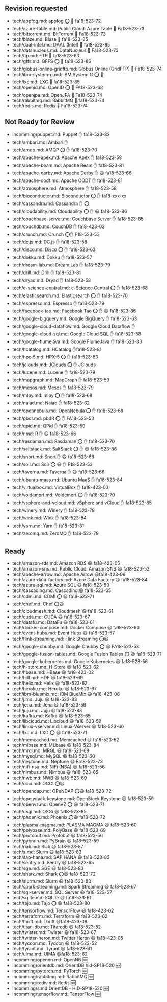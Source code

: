 
## Revision requested


* tech/appfog.md: appfog :o: :wave: fa18-523-72
* tech/azure-table.md: Public Cloud: Azure Table :wave: Fa18-523-73
* tech/bittorrent.md: BitTorrent :wave: Fa18-523-73
* tech/blaze.md: Blaze :wave: fa18-523-85
* tech/daal-intel.md: DAAL (Intel) :wave: fa18-523-85
* tech/datanucleus.md: DataNucleus :wave: Fa18-523-73
* tech/ftp.md: FTP :wave: fa18-523-63
* tech/gffs.md: GFFS :o: :wave: fa18-523-86
* tech/globus-online-gridftp.md: Globus Online (GridFTP) :wave: Fa18-523-74
* tech/ibm-system-g.md: IBM System G :o: :wave:
* tech/lxc.md: LXC :wave: fa18-523-85
* tech/openid.md: OpenID :o: :wave: FA18-523-63
* tech/openjpa.md: OpenJPA :wave: Fa18-523-74
* tech/rabbitmq.md: RabbitMQ   :wave: fa18-523-74
* tech/redis.md: Redis :wave: Fa18-523-74



## Not Ready for Review


* incomming/puppet.md: Puppet :hand: fa18-523-82
* tech/ambari.md: Ambari :hand:
* tech/amqp.md: AMQP :o: :hand: fa18-523-70
* tech/apache-apex.md: Apache Apex :hand: fa18-523-58
* tech/apache-beam.md: Apache Beam :hand: fa18-523-81
* tech/apache-derby.md: Apache Derby   :hand:   :smiley:   fa18-523-66
* tech/apache-oodt.md: Apache OODT :hand: fa18-523-81
* tech/atmosphere.md: Atmosphere :hand: fa18-523-58
* tech/bioconductor.md: Bioconductor :o: :hand: fa18-xxx-xx
* tech/cassandra.md: Cassandra :hand: :o:
* tech/cloudability.md: Cloudability :o:  :hand:   :smiley: fa18-523-86
* tech/couchbase-server.md: Couchbase Server :hand: fa18-523-85
* tech/couchdb.md: CouchDB :hand: fa18-423-03
* tech/crunch.md: Crunch :o::hand: F18-523-53
* tech/dc.js.md: DC.js :hand: fa18-523-58
* tech/disco.md: Disco :o: :hand: fa18-523-63
* tech/dokku.md: Dokku :hand: fa18-523-57
* tech/dream-lab.md: Dream:Lab :hand: fa18-523-79
* tech/drill.md: Drill :hand: fa18-523-81
* tech/dryad.md: Dryad :hand: fa18-523-58
* tech/e-science-central.md: e-Science Central :o: :hand: fa18-523-68
* tech/elasticsearch.md: Elasticsearch :o: :hand: fa18-523-70
* tech/espresso.md: Espresso :hand: fa18-523-79
* tech/facebook-tao.md: Facebook Tao :o:  :hand:   :smiley: fa18-523-86
* tech/google-bigquery.md: Google BigQuery :hand: fa18-523-63
* tech/google-cloud-dataflow.md: Google Cloud Dataflow :hand: 
* tech/google-cloud-sql.md: Google Cloud SQL :hand: fa18-523-58
* tech/google-flumejava.md: Google FlumeJava :hand: fa18-523-83
* tech/hcatalog.md: HCatalog :hand:fa18-523-81
* tech/hpx-5.md: HPX-5 :o: :hand: fa18-523-83
* tech/jclouds.md: JClouds :o: :hand: JClouds
* tech/lucene.md: Lucene :hand: fa18-523-79
* tech/mapgraph.md: MapGraph :hand: fa18-523-59
* tech/mesos.md: Mesos :hand: fa18-523-79
* tech/mlpy.md: mlpy :o: :hand: fa18-523-68
* tech/naiad.md: Naiad :hand: fa18-523-62
* tech/opennebula.md: OpenNebula :o: :hand: fa18-523-68
* tech/pbdr.md: pbdR :o: :hand: FA18-523-53
* tech/qpid.md: QPid :hand: fa18-523-59
* tech/r.md: R  :hand: :smiley: fa18-523-66
* tech/rasdaman.md: Rasdaman :o: :hand: fa18-523-70
* tech/saltstack.md: SaltStack :o:  :hand:   :smiley: fa18-523-86
* tech/snort.md: Snort :hand: :smiley: fa18-523-66
* tech/solr.md: Solr :o: :smiley: :hand: F18-523-53
* tech/taverna.md: Taverna :hand: :smiley:  fa18-523-66
* tech/ubuntu-maas.md: Ubuntu MaaS :hand: fa18-523-84
* tech/virtualbox.md: VirtualBox :hand: fa18-423-03
* tech/voldemort.md: Voldemort :o: :hand: fa18-523-70
* tech/vsphere-and-vcloud.md: vSphere and vCloud :hand: fa18-523-85
* tech/winery.md: Winery :hand: fa18-523-79
* tech/wink.md: Wink :hand: fa18-523-84
* tech/yarn.md: Yarn :hand: fa18-523-81
* tech/zeromq.md: ZeroMQ :hand: fa18-523-79



## Ready


* tech/amazon-rds.md: Amazon RDS :smiley: fa18-423-05
* tech/amazon-sns.md: Public Cloud: Amazon SNS :smiley: fa18-523-52
* tech/apache-arrow.md: Apache Arrow :smiley:fa18-423-08
* tech/azure-data-factory.md: Azure Data Factory :smiley: fa18-523-84
* tech/azure-sql.md: Azure SQL :smiley: fa18-523-59
* tech/cascading.md: Cascading :smiley: fa18-523-65
* tech/cdmi.md: CDMI :o: :smiley: fa18-523-71
* tech/chef.md: Chef :o::smiley:
* tech/cloudmesh.md: Cloudmesh :smiley: fa18-523-61
* tech/cuda.md: CUDA :smiley: fa18-523-67
* tech/datafu.md: DataFu :smiley: fa18-523-61
* tech/docker-compose.md: Docker Compose :smiley: fa18-523-60
* tech/event-hubs.md: Event Hubs :smiley: fa18-523-57
* tech/flink-streaming.md: Flink Streaming :o::smiley:
* tech/google-chubby.md: Google Chubby :o: :smiley: FA18-523-53
* tech/google-fusion-tables.md: Google Fusion Tables :o: :smiley: fa18-523-71
* tech/google-kubernetes.md: Google Kubernetes :smiley: fa18-523-56
* tech/h-store.md: H-Store :smiley: fa18-523-62
* tech/hbase.md: HBase :smiley: fa18-423-02
* tech/hdf.md: HDF :smiley: fa18-523-69
* tech/helix.md: Helix :smiley: fa18-523-62
* tech/heroku.md: Heroku :smiley: fa18-523-67
* tech/ibm-bluemix.md: IBM BlueMix :smiley: fa18-423-06
* tech/j.md: Juju :smiley: fa18-523-83
* tech/jena.md: Jena :smiley: fa18-523-56
* tech/juju.md: Juju :smiley:fa18-523-83
* tech/kafka.md: Kafka :smiley: fa18-523-65
* tech/libcloud.md: Libcloud :smiley: fa18-523-59
* tech/linux-vserver.md: Linux-Vserver :smiley: fa18-523-60
* tech/lxd.md: LXD :o: :smiley: fa18-523-71
* tech/memcached.md: Memcached :smiley: fa18-523-52
* tech/mlbase.md: MLbase :smiley: fa18-523-84
* tech/mrql.md: MRQL :smiley: fa18-523-69
* tech/mysql.md: MySQL :smiley: fa18-523-60
* tech/neptune.md: Neptune :smiley: Fa18-523-73
* tech/nifi-nsa.md: NiFi (NSA) :smiley: fa18-523-56
* tech/nimbus.md: Nimbus :smiley: fa18-523-65
* tech/nwb.md: NWB :smiley: fa18-523-69
* tech/occi.md: OCCI :o::smiley:
* tech/opendap.md: OPeNDAP :o::smiley: fa18-523-72
* tech/openstack-keystone.md: OpenStack Keystone :smiley: fa18-523-59
* tech/openvz.md: OpenVZ :o: :smiley: fa18-523-71
* tech/osgi.md: OSGi :smiley: fa18-523-85
* tech/phoenix.md: Phoenix :o::smiley: fa18-523-72
* tech/plasma-magma.md: PLASMA MAGMA :smiley: fa18-523-60
* tech/polybase.md: PolyBase :smiley: fa18-523-69
* tech/protobuf.md: Protobuf :smiley: fa18-523-56
* tech/pybrain.md: PyBrain :smiley: fa18-523-59
* tech/riak.md: Riak :smiley: fa18-523-57
* tech/s.md: Slurm :smiley: fa18-523-83
* tech/sap-hana.md: SAP HANA :smiley: fa18-523-83
* tech/sentry.md: Sentry :smiley: fa18-523-65
* tech/sge.md: SGE :smiley: fa18-523-83
* tech/shark.md: Shark :o::smiley: fa18-523-72
* tech/slurm.md: Slurm :smiley: fa18-523-83
* tech/spark-streaming.md: Spark Streaming :smiley: fa18-523-67
* tech/sql-server.md: SQL Server :smiley: fa18-523-57
* tech/sqlite.md: SQLite :smiley: fa18-523-61
* tech/tajo.md: Tajo :o: :smiley: fa18-523-80
* tech/tensorflow.md: TensorFlow :smiley: fa18-423-02
* tech/terraform.md: Terraform :smiley: fa18-523-62
* tech/thrift.md: Thrift :smiley:fa18-423-08
* tech/titan-db.md: Titan:db :smiley: fa18-523-52
* tech/twister.md: Twister :smiley: fa18-523-67
* tech/twitter-heron.md: Twitter Heron :smiley: fa18-423-05
* tech/tycoon.md: Tycoon :smiley: fa18-523-52
* tech/tyrant.md: Tyrant :smiley: fa18-523-61
* tech/uima.md: UIMA :smiley:fa18-523-62
* incomming/opennn.md: OpenNN :new:
* incomming/orientdb.md: OrientDB hid-SP18-520 :new:
* incomming/pytorch.md: PyTorch :new:
* incomming/rabbitmq.md: RabbitMQ :new:
* incomming/redis.md: Redis :new:
* incomming/s.md:OrientDB  - HID-SP18-520 :new:
* incomming/tensorflow.md: TensorFlow :new:



